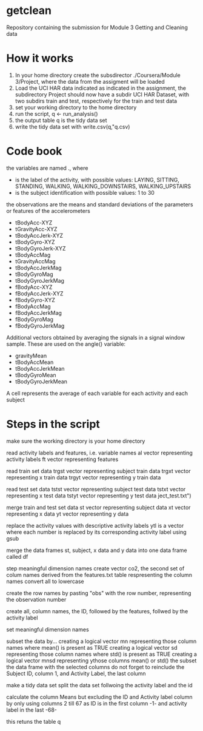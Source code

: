 getclean
========

Repository containing the submission for Module 3 Getting and Cleaning data

How it works
============
1. In your home directory create the subsdirector ./Coursera/Module 3/Project, where the data from the assigment will be loaded
2. Load the UCI HAR data indicated as indicated in the assignment, the subdirectory Project should now have a subdir UCI HAR Dataset, with two subdirs train and test, respectively for the train and test data
3. set your working directory to the home directory
4. run the script, q <- run_analysis()
5. the output table q is the tidy data set
6. write the tidy data set with write.csv(q,"q.csv)
 
Code book
=========
the variables are named <activity>.<subjectid>, where

* <activity> is the label of the activity, with possible values: LAYING, SITTING, STANDING, WALKING, WALKING_DOWNSTAIRS, WALKING_UPSTAIRS
* <subject> is the subject identification with possible values: 1 to 30

the observations are the means and standard deviations of the parameters or features of the accelerometers
* tBodyAcc-XYZ
* tGravityAcc-XYZ
* tBodyAccJerk-XYZ
* tBodyGyro-XYZ
* tBodyGyroJerk-XYZ
* tBodyAccMag
* tGravityAccMag
* tBodyAccJerkMag
* tBodyGyroMag
* tBodyGyroJerkMag
* fBodyAcc-XYZ
* fBodyAccJerk-XYZ
* fBodyGyro-XYZ
* fBodyAccMag
* fBodyAccJerkMag
* fBodyGyroMag
* fBodyGyroJerkMag

Additional vectors obtained by averaging the signals in a signal window sample. These are used on the angle() variable:

* gravityMean
* tBodyAccMean
* tBodyAccJerkMean
* tBodyGyroMean
* tBodyGyroJerkMean

A cell represents the average of each variable for each activity and each subject

Steps in the script
===================
make sure the working directory is your home directory

read activity labels and features, i.e. variable names
al vector representing activity labels
ft vector representing features

read train set data
trgst vector representing subject train data
trgxt vector representing x train data
trgyt vector representing y train data

read test set data
tstst vector representing subject test data
tstxt vector representing x test data
tstyt vector representing y test data
ject_test.txt")

merge train and test set data
st vector representing subject data
xt vector representing x data
yt vector representing y data

replace the activity values with descriptive activity labels
ytl is a vector where each number is replaced by its corresponding activity label using gsub

merge the data frames st, subject, x data and y data into one data frame called df

step meaningful dimension names
create vector co2, the second set of colum names derived from the features.txt table respresenting the column names
convert all to lowercase

create the row names by pasting "obs" with the row number, representing the observation number

create all, column names, the ID, followed by the features, follwed by the activity label

set meaningful dimension names

subset the data by...
creating a logical vector mn representing those column names where mean() is present as TRUE
creating a logical vector sd representing those column names where std() is present as TRUE
creating a logical vector mnsd representing ythose columns mean() or std()
the subset the data frame with the selected columns
do not forget to reinclude the Subject ID, column 1, and Activity Label, the last column

make a tidy data set
split the data set follwoing the activity label and the id

calculate the column Means but excluding the ID and Activity label column by only using columns 2 till 67
as ID is in the first column -1- and activity label in the last -68- 

this retuns the table q
